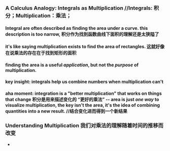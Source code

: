 ### A Calculus Analogy: Integrals as Multiplication  //Integrals: 积分；Multiplication：乘法；
#### Integral are often described as finding the area under a curve. this description is too narrow, 积分作为找到函数曲线下面积的理解还是太狭隘了
#### it's like saying multiplication exists to find the area of rectangles. 这就好像在说乘法的存在在于找到矩形的面积
#### finding the area is a useful _application_, but not the _purpose_ of multiplication.
#### key insight: integrals help us combine numbers when multiplication can't
#### aha moment: integration is a "better multiplication" that works on things that change 积分是用来描述变化的 “更好的乘法” -- area is just _one way_ to visualize multiplication, the key **isn't the area**, it's the idea of combining quantities into a new result. //结合变化进而得到一个新结果

### Understanding Multiplication 我们对乘法的理解随着时间的推移而改变
- 

